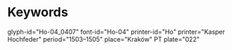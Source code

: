 # Keywords
glyph-id="Ho-04_0407"
font-id="Ho-04"
printer-id="Ho"
printer="Kasper Hochfeder"
period="1503–1505"
place="Kraków"
PT plate="022"

